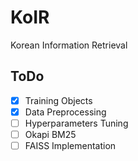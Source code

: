 # KoIR
Korean Information Retrieval

## ToDo
- [X] Training Objects
- [X] Data Preprocessing
- [ ] Hyperparameters Tuning
- [ ] Okapi BM25
- [ ] FAISS Implementation
